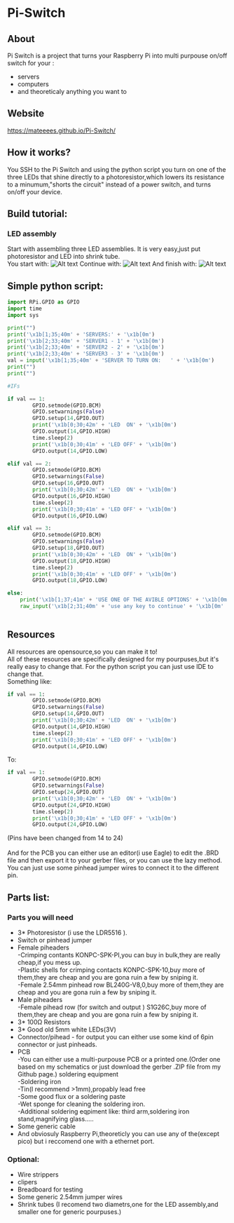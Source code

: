 # Pi-Switch
## About
Pi Switch is a project that turns your Raspberry Pi into multi purpouse on/off switch for your : 
* servers
* computers
* and theoreticaly anything you want to
  
  
## Website

https://mateeees.github.io/Pi-Switch/

## How it works?
You SSH to the Pi Switch and using the python script you turn on one of the three LEDs that shine directly to a photoresistor,which lowers its resistance to a minumum,"shorts the circuit" instead of a power switch, and turns on/off your device. 

## Build tutorial:
### LED assembly
Start with assembling three LED assemblies. It is very easy,just put photoresistor and LED into shrink tube. <br/>
You start with:
![Alt text](ass1.jpg?raw=true "Optional Title")
Continue with:
![Alt text](ass2.jpg?raw=true "Optional Title")
And finish with:
![Alt text](ass3.jpg?raw=true "Optional Title")



## Simple python script:

```python
import RPi.GPIO as GPIO
import time
import sys

print("")
print('\x1b[1;35;40m' + 'SERVERS:' + '\x1b[0m')
print('\x1b[2;33;40m' + 'SERVER1 - 1' + '\x1b[0m')
print('\x1b[2;33;40m' + 'SERVER2 - 2' + '\x1b[0m')
print('\x1b[2;33;40m' + 'SERVER3 - 3' + '\x1b[0m')
val = input('\x1b[1;35;40m' + 'SERVER TO TURN ON:   ' + '\x1b[0m')
print("")
print("")

#IFs

if val == 1:
        GPIO.setmode(GPIO.BCM)
        GPIO.setwarnings(False)
        GPIO.setup(14,GPIO.OUT)
        print('\x1b[0;30;42m' + 'LED  ON' + '\x1b[0m')
        GPIO.output(14,GPIO.HIGH)
        time.sleep(2)
        print('\x1b[0;30;41m' + 'LED OFF' + '\x1b[0m')
        GPIO.output(14,GPIO.LOW)

elif val == 2:
        GPIO.setmode(GPIO.BCM)
        GPIO.setwarnings(False)
        GPIO.setup(16,GPIO.OUT)
        print('\x1b[0;30;42m' + 'LED  ON' + '\x1b[0m')
        GPIO.output(16,GPIO.HIGH)
        time.sleep(2)
        print('\x1b[0;30;41m' + 'LED OFF' + '\x1b[0m')
        GPIO.output(16,GPIO.LOW)

elif val == 3:
        GPIO.setmode(GPIO.BCM)
        GPIO.setwarnings(False)
        GPIO.setup(18,GPIO.OUT)
        print('\x1b[0;30;42m' + 'LED  ON' + '\x1b[0m')
        GPIO.output(18,GPIO.HIGH)
        time.sleep(2)
        print('\x1b[0;30;41m' + 'LED OFF' + '\x1b[0m')
        GPIO.output(18,GPIO.LOW)

else:
	print('\x1b[1;37;41m' + 'USE ONE OF THE AVIBLE OPTIONS' + '\x1b[0m')
	raw_input('\x1b[2;31;40m' + 'use any key to continue' + '\x1b[0m'
  
```

## Resources
All resources are opensource,so you can make it to! <br/>
All of these resources are specifically designed for my pourpuses,but it's really easy to change that. For the python script you can just use IDE to change that. <br/>
Something like:
```python
if val == 1:
        GPIO.setmode(GPIO.BCM)
        GPIO.setwarnings(False)
        GPIO.setup(14,GPIO.OUT)
        print('\x1b[0;30;42m' + 'LED  ON' + '\x1b[0m')
        GPIO.output(14,GPIO.HIGH)
        time.sleep(2)
        print('\x1b[0;30;41m' + 'LED OFF' + '\x1b[0m')
        GPIO.output(14,GPIO.LOW)
```
To:
```python
if val == 1:
        GPIO.setmode(GPIO.BCM)
        GPIO.setwarnings(False)
        GPIO.setup(24,GPIO.OUT)
        print('\x1b[0;30;42m' + 'LED  ON' + '\x1b[0m')
        GPIO.output(24,GPIO.HIGH)
        time.sleep(2)
        print('\x1b[0;30;41m' + 'LED OFF' + '\x1b[0m')
        GPIO.output(24,GPIO.LOW)
```
(Pins have been changed from 14 to 24) <br/> <br/>
And for the PCB you can either use an editor(i use Eagle) to edit the .BRD file and then export it to your gerber files, or you can use the lazy method. You can just use some pinhead jumper wires to connect it to the different pin.

## Parts list:

### Parts you will need
* 3* Photoresistor (i use the LDR5516 ).
* Switch or pinhead jumper
* Female piheaders
       <br/>-Crimping contants KONPC-SPK-PI,you can buy in bulk,they are really cheap,if you mess up.
       <br/>-Plastic shells for crimping contacts KONPC-SPK-10,buy more of them,they are cheap and you are gona ruin a few by sniping it.
       <br/>-Female 2.54mm pinhead row BL240G-V8,0,buy more of them,they are cheap and you are gona ruin a few by sniping it.
* Male piheaders
       <br/>-Female pihead row (for switch and output ) S1G26C,buy more of them,they are cheap and you are gona ruin a few by sniping it.
* 3* 100Ω Resistors
* 3* Good old 5mm white LEDs(3V)
* Connector/pihead - for output you can either use some kind of 6pin connector or just pinheads.
* PCB
       <br/>-You can either use a multi-purpouse PCB or a printed one.(Order one based on my schematics or just download the gerber .ZIP file from my Github page.)
soldering equipment
       <br/>-Soldering iron
       <br/>-Tin(I recommend >1mm),propably lead free
       <br/>-Some good flux or a soldering paste
       <br/>-Wet sponge for cleaning the soldering iron.
       <br/>-Additional soldering eqpiment like: third arm,soldering iron stand,magnifying glass.....
* Some generic cable
* And obviosuly Raspberry Pi,theoreticly you can use any of the(except pico) but i reccomend one with a ethernet port.

### Optional:

* Wire strippers
* clipers
* Breadboard for testing
* Some generic 2.54mm jumper wires
* Shrink tubes (I recomend two diametrs,one for the LED assembly,and smaller one for generic pourpuses.)




